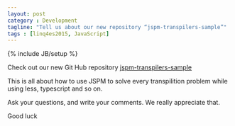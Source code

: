 ```yaml
---
layout: post
category : Development
tagline: "Tell us about our new repository “jspm-transpilers-sample”"
tags : [linq4es2015, JavaScript]
---
```

{% include JB/setup %}

Check out our new Git Hub repository [jspm-transpilers-sample](https://github.com/Fermium-co/jspm-transpilers-sample)

This is all about how to use JSPM to solve every transpilition problem while using less, typescript and so on.

Ask your questions, and write your comments. We really appreciate that.

Good luck